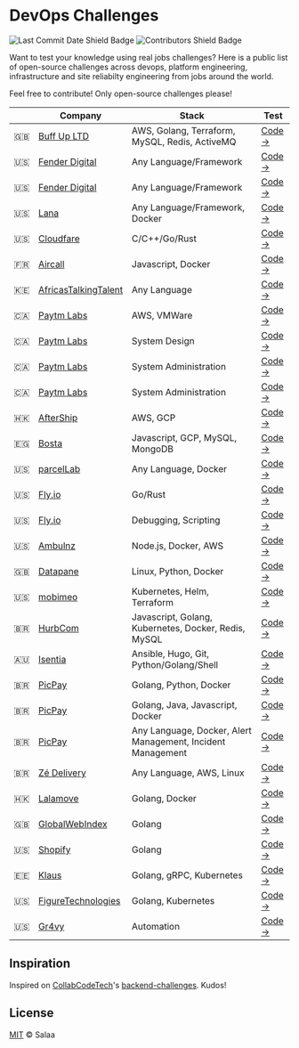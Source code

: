 # DevOps Challenges

![Last Commit Date Shield Badge](https://img.shields.io/github/last-commit/TomiwaAribisala-git/devops-challenges?color=F25A70&logo=github&style=for-the-badge)
![Contributors Shield Badge](https://img.shields.io/github/contributors-anon/TomiwaAribisala-git/devops-challenges?color=F25A70&logo=github&style=for-the-badge)

Want to test your knowledge using real jobs challenges? Here is a public list of open-source challenges across devops, platform engineering, infrastructure and site reliabilty engineering from jobs around the world.

Feel free to contribute! Only open-source challenges please!

| | Company | Stack | Test
|--|--|--|--
| :uk: | [Buff Up LTD](https://www.sportbuff.com/) | AWS, Golang, Terraform, MySQL, Redis, ActiveMQ| [Code →](https://github.com/buffup/DevopsTechTest)
| :us: | [Fender Digital]( http://www.fender.com) | Any Language/Framework | [Code →](https://github.com/fenderdigital/devops-challenge)
| :us: | [Fender Digital]( http://www.fender.com) | Any Language/Framework | [Code →](https://github.com/fenderdigital/platform-exercise)
| :us: | [Lana](https://www.ezplus.com/) | Any Language/Framework, Docker | [Code →](https://github.com/lana/sre-challenge)
| :us: | [Cloudfare](https://www.cloudflare.com/) | C/C++/Go/Rust | [Code →](https://github.com/cloudflare-hiring/cloudflare-2020-systems-engineering-assignment)
| :fr: | [Aircall](https://aircall.io) | Javascript, Docker | [Code →](https://github.com/aircall/sre-hiring-test)
| :kenya: | [AfricasTalkingTalent](https://africastalking.com/) | Any Language | [Code →](https://github.com/AfricasTalkingTalent/InfraCodeChallengeSeptember2018)
| :canada: | [Paytm Labs](http://paytmlabs.com/) | AWS, VMWare | [Code →](https://github.com/PaytmLabs/SREChallenge)
| :canada: | [Paytm Labs](http://paytmlabs.com/) | System Design | [Code →](https://github.com/PaytmLabs/PLAT-ENG-CHALLENGE)
| :canada: | [Paytm Labs](http://paytmlabs.com/) | System Administration | [Code →](https://github.com/PaytmLabs/SysAdminChallenge)
| :canada: | [Paytm Labs](http://paytmlabs.com/) | System Administration | [Code →](https://github.com/PaytmLabs/DevopsChallenge)
| :hong_kong: | [AfterShip](https://www.aftership.com) | AWS, GCP | [Code →](https://github.com/AfterShip/challenge/tree/site-reliability-engineer?tab=readme-ov-file)
| :egypt: | [Bosta](https://bosta.co) | Javascript, GCP, MySQL, MongoDB | [Code →](https://github.com/bostaapp/devops-assessment)
| :us: | [parcelLab]( https://parcellab.com) | Any Language, Docker | [Code →](https://github.com/parcelLab/challenge-site-reliability-engineer)
| :us: | [Fly.io](https://fly.io/) | Go/Rust | [Code →](https://github.com/fly-hiring/platform-challenge)
| :us: | [Fly.io](https://fly.io/) | Debugging, Scripting | [Code →](https://github.com/fly-hiring/infraops-challenge)
| :us: | [Ambulnz]( http://www.ambulnz.com) | Node.js, Docker, AWS | [Code →](https://github.com/AmbulnzLLC/devops-challenge)
| :uk: | [Datapane](http://www.datapane.com) | Linux, Python, Docker | [Code →](https://github.com/datapane/infra-hiring-challenge)
| :us: | [mobimeo](https://mobimeo.com) | Kubernetes, Helm, Terraform | [Code →](https://github.com/mobimeo/infra-take-home-challenge)
| :brazil: | [HurbCom](https://www.hurb.com) | Javascript, Golang, Kubernetes, Docker, Redis, MySQL | [Code →](https://github.com/hurbcom/challenge-delta)
| :australia: | [Isentia]( https://www.isentia.com/) | Ansible, Hugo, Git, Python/Golang/Shell | [Code →](https://github.com/Isentia/Coding-Challenge/blob/master/DevOps-Coding-Challenge.md)
| :brazil: | [PicPay]( https://www.picpay.com) | Golang, Python, Docker | [Code →](https://github.com/PicPay/picpay-jr-devops-challenge)
| :brazil: | [PicPay]( https://www.picpay.com) | Golang, Java, Javascript, Docker | [Code →](https://github.com/PicPay/picpay-loan-sre-interview-challenge)
| :brazil: | [PicPay]( https://www.picpay.com) | Any Language, Docker, Alert Management, Incident Management | [Code →](https://github.com/PicPay/software-engineer-observability-challenge)
| :brazil: | [Zé Delivery](https://www.ze.delivery/) | Any Language, AWS, Linux | [Code →](https://github.com/ab-inbev-ze-company/ze-code-challenges/blob/master/devops-cloud.md)
| :hong_kong: | [Lalamove](http://lalamove.com) | Golang, Docker | [Code →](https://github.com/lalamove/challenge/blob/master/sre.md)
| :uk: | [GlobalWebIndex](https://www.gwi.com/) | Golang | [Code →](https://github.com/GlobalWebIndex/platform-go-challenge)
| :us: | [Shopify](https://shopify.engineering/) | Golang | [Code →](https://github.com/Shopify/infra-intern-assessment)
| :estonia: | [Klaus](https://klausapp.com) | Golang, gRPC, Kubernetes | [Code →](https://github.com/klausapp/softwareengineer-test-task)
| :us: | [FigureTechnologies](https://www.figure.com) | Golang, Kubernetes | [Code →](https://github.com/FigureTechnologies/devops-skills-assessment)
| :us: | [Gr4vy](https://github.com/gr4vy) | Automation | [Code →](https://github.com/gr4vy/platform-challenge)

## Inspiration

Inspired on [CollabCodeTech](https://github.com/CollabCodeTech)'s [backend-challenges](https://github.com/CollabCodeTech/backend-challenges). Kudos!

## License

[MIT](./LICENSE) © Salaa